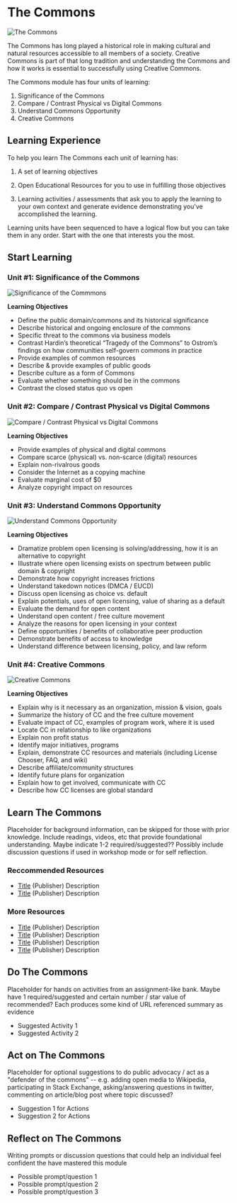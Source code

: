 # The Commons

![The Commons](https://github.com/creativecommons/cc-cert-map/blob/master/img/TheCommons.jpg "The Commons")

The Commons has long played a historical role in making cultural and natural resources accessible to all members of a society. Creative Commons is part of that long tradition and understanding the Commons and how it works is essential to successfully using Creative Commons.

The Commons module has four units of learning:

1. Significance of the Commons
2. Compare / Contrast Physical vs Digital Commons
3. Understand Commons Opportunity 
4. Creative Commons

## Learning Experience

To help you learn The Commons each unit of learning has:

1. A set of learning objectives

2. Open Educational Resources for you to use in fulfilling those objectives

3. Learning activities / assessments that ask you to apply the learning to your own context and generate evidence demonstrating you've accomplished the learning. 

Learning units have been sequenced to have a logical flow but you can take them in any order. Start with the one that interests you the most.

## Start Learning

### Unit #1: Significance of the Commons

![Significance of the Commmons](https://github.com/creativecommons/cc-cert-map/blob/master/img/SignificanceofCommons.jpg "Significance of the Commmons")

**Learning Objectives**
  * Define the public domain/commons and its historical significance
  * Describe historical and ongoing enclosure of the commons
  * Specific threat to the commons via business models
  * Contrast Hardin’s theoretical “Tragedy of the Commons” to Ostrom’s findings on how communities self-govern commons in practice
  * Provide examples of common resources
  * Describe & provide examples of public goods
  * Describe culture as a form of Commons
  * Evaluate whether something should be in the commons
  * Contrast the closed status quo vs open
  
### Unit #2: Compare / Contrast Physical vs Digital Commons

![Compare / Contrast Physical vs Digital Commons](https://github.com/creativecommons/cc-cert-map/blob/master/img/CompareContrastCommons.jpg "Compare / Contrast Physical vs Digital Commons")

**Learning Objectives**
  * Provide examples of physical and digital commons
  * Compare scarce (physical) vs. non-scarce (digital) resources
  * Explain non-rivalrous goods
  * Consider the Internet as a copying machine
  * Evaluate marginal cost of $0
  * Analyze copyright impact on resources
   
### Unit #3: Understand Commons Opportunity

![Understand Commons Opportunity](https://github.com/creativecommons/cc-cert-map/blob/master/img/UnderstandCommons.jpg "Understand Commons Opportunity")

**Learning Objectives**
  * Dramatize problem open licensing is solving/addressing, how it is an alternative to copyright
  * Illustrate where open licensing exists on spectrum between public domain & copyright
  * Demonstrate how copyright increases frictions
  * Understand takedown notices (DMCA / EUCD)
  * Discuss open licensing as choice vs. default
  * Explain potentials, uses of open licensing, value of sharing as a default
  * Evaluate the demand for open content
  * Understand open content / free culture movement
  * Analyze the reasons for open licensing in your context
  * Define opportunities / benefits of collaborative peer production
  * Demonstrate benefits of access to knowledge
  * Understand difference between licensing, policy, and law reform
  
### Unit #4: Creative Commons

![Creative Commons](https://github.com/creativecommons/cc-cert-map/blob/master/img/CreativeCommons.jpg "Creative Commons")

**Learning Objectives**  
  * Explain why is it necessary as an organization, mission & vision, goals
  * Summarize the history of CC and the free culture movement
  * Evaluate impact of CC, examples of program work, where it is used
  * Locate CC in relationship to like organizations
  * Explain non profit status
  * Identify major initiatives, programs
  * Explain, demonstrate CC resources and materials (including License Chooser, FAQ, and wiki)
  * Describe affiliate/community structures
  * Identify future plans for organization
  * Explain how to get involved, communicate with CC
  * Describe how CC licenses are global standard


## Learn The Commons

Placeholder for background information, can be skipped for those with prior knowledge. Include readings, videos, etc that provide foundational understanding. Maybe indicate  1-2 required/suggested?? Possibly include discussion questions if used in workshop mode or for self reflection.

### Reccommended Resources

* [Title](http://) (Publisher) Description
* [Title](http://) (Publisher) Description

### More Resources

* [Title](http://) (Publisher) Description
* [Title](http://) (Publisher) Description
* [Title](http://) (Publisher) Description
* [Title](http://) (Publisher) Description


## Do The Commons

Placeholder for hands on activities from an assignment-like bank. Maybe have 1 required/suggested and certain number / star value of recommended? Each produces some kind of URL referenced summary as evidence

* Suggested Activity 1
* Suggested Activity 2

## Act on The Commons

Placeholder for optional suggestions to do public advocacy / act as a "defender of the commons"  -- e.g.  adding open media to Wikipedia, participating in Stack Exchange, asking/answering questions in twitter, commenting on article/blog post where topic discussed?

* Suggestion 1 for Actions
* Suggestion 2 for Actions

## Reflect on The Commons

Writing prompts or discussion questions that could help an individual feel confident the have mastered this module

* Possible prompt/question 1
* Possible prompt/question 2
* Possible prompt/question 3

